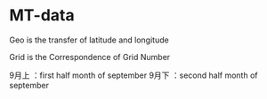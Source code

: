 # MT-data
Geo is the transfer of latitude and longitude

Grid is the Correspondence of Grid Number

9月上 ：first half month of september
9月下 ：second half month of september
